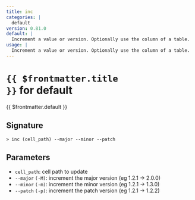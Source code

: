 ```yaml
---
title: inc
categories: |
  default
version: 0.81.0
default: |
  Increment a value or version. Optionally use the column of a table.
usage: |
  Increment a value or version. Optionally use the column of a table.
---
```


# <code>{{ $frontmatter.title }}</code> for default

<div class='command-title'>{{ $frontmatter.default }}</div>

## Signature

```> inc (cell_path) --major --minor --patch```

## Parameters

 -  `cell_path`: cell path to update
 -  `--major` `(-M)`: increment the major version (eg 1.2.1 -> 2.0.0)
 -  `--minor` `(-m)`: increment the minor version (eg 1.2.1 -> 1.3.0)
 -  `--patch` `(-p)`: increment the patch version (eg 1.2.1 -> 1.2.2)
